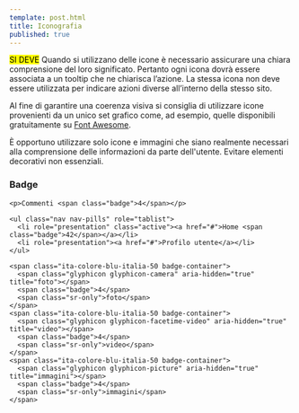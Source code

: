 ```yaml
---
template: post.html
title: Iconografia
published: true
---
```


<div class="lg-callout lg-callout-must">
<mark>SI DEVE</mark> Quando si utilizzano delle icone è necessario assicurare una chiara comprensione del loro significato. Pertanto ogni icona dovrà essere associata a un tooltip che ne chiarisca l’azione. La stessa icona non deve essere utilizzata per indicare azioni diverse all’interno della stesso sito.
</div>

Al fine di garantire una coerenza visiva si consiglia di utilizzare icone provenienti da un unico set grafico come,
ad esempio, quelle disponibili gratuitamente su [Font Awesome](https://fortawesome.github.io/Font-Awesome/).

<!-- La dimensione minima di un'icona è di 30dp -->
<!-- ![](/images/tavola_31.png) -->

È opportuno utilizzare solo icone e immagini che siano realmente necessari alla comprensione delle informazioni da parte dell'utente.
Evitare elementi decorativi non essenziali.

### Badge

```markup
<p>Commenti <span class="badge">4</span></p>
```

```markup
<ul class="nav nav-pills" role="tablist">
  <li role="presentation" class="active"><a href="#">Home <span class="badge">42</span></a></li>
  <li role="presentation"><a href="#">Profilo utente</a></li>
</ul>
```

```markup
<span class="ita-colore-blu-italia-50 badge-container">
  <span class="glyphicon glyphicon-camera" aria-hidden="true" title="foto"></span>
  <span class="badge">4</span>
  <span class="sr-only">foto</span>
</span>
<span class="ita-colore-blu-italia-50 badge-container">
  <span class="glyphicon glyphicon-facetime-video" aria-hidden="true" title="video"></span>
  <span class="badge">4</span>
  <span class="sr-only">video</span>
</span>
<span class="ita-colore-blu-italia-50 badge-container">
  <span class="glyphicon glyphicon-picture" aria-hidden="true" title="immagini"></span>
  <span class="badge">4</span>
  <span class="sr-only">immagini</span>
</span>
```

<!-- ![html](/images/tavola_32.png) -->
